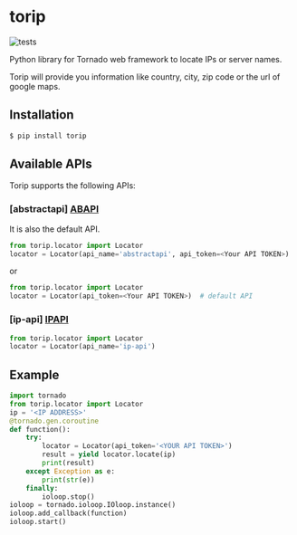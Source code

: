 # torip

![tests](https://github.com/mendrugory/torip/actions/workflows/unittest.yaml/badge.svg)

Python library for Tornado web framework to locate IPs or server names.

Torip will provide you information like country, city, zip code or the url of google maps.

## Installation

```bash
$ pip install torip
```

## Available APIs

Torip supports the following APIs:

### [abstractapi] [ABAPI]
It is also the default API.

```python
from torip.locator import Locator
locator = Locator(api_name='abstractapi', api_token=<Your API TOKEN>)
```

or

```python
from torip.locator import Locator
locator = Locator(api_token=<Your API TOKEN>)  # default API
```

### [ip-api] [IPAPI]

```python
from torip.locator import Locator
locator = Locator(api_name='ip-api')
```

## Example

```python
import tornado
from torip.locator import Locator
ip = '<IP ADDRESS>'
@tornado.gen.coroutine
def function():
    try:
        locator = Locator(api_token='<YOUR API TOKEN>')
        result = yield locator.locate(ip)
        print(result)
    except Exception as e:
        print(str(e))
    finally:
        ioloop.stop()
ioloop = tornado.ioloop.IOloop.instance()
ioloop.add_callback(function)
ioloop.start()
```

[ABAPI]:<https://app.abstractapi.com/api/ip-geolocation/documentation>
[IPAPI]: <http://ip-api.com/>
